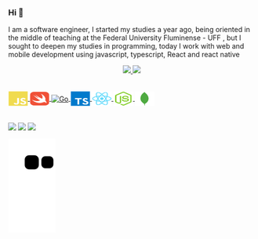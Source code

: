 ### Hi 👋
<p>
       I am a software engineer, I started my studies a year ago, being oriented in the middle of teaching at the Federal University Fluminense - UFF , but I sought to deepen my studies in programming, today I work with web and mobile development using javascript, typescript, React and react native
  </p>
<div align="center">
  <a href="https://github.com/ErickElc">
  <img height="160em" src="https://github-readme-stats.vercel.app/api?username=ErickElc&show_icons=true&theme=merko&include_all_commits=true&count_private=true"/>
  <img height="160em" src="https://github-readme-stats.vercel.app/api/top-langs/?username=ErickElc&layout=compact&langs_count=7&theme=merko"/>
</div>
<div class="Icon" ></br>
  </br>
   <img align="center" alt="Js" style="text-align: start;"height="30" width="40" src="https://raw.githubusercontent.com/devicons/devicon/master/icons/javascript/javascript-plain.svg">  
   <img align="center" alt="Swift" style="text-align: start;"height="30" width="40" src="https://raw.githubusercontent.com/devicons/devicon/master/icons/swift/swift-original.svg">  
   <img align="center" alt="Go" style="text-align: start;"height="30" width="40" src="https://raw.githubusercontent.com/jmnote/z-icons/master/svg/go.svg">  
   <img align="center" alt="Ts" style="text-align: start;"height="30" width="40" src="https://raw.githubusercontent.com/devicons/devicon/master/icons/typescript/typescript-plain.svg"> 
   <img align="center" alt="React" style="text-align: center;"justify="center" height="30" width="40" src="https://raw.githubusercontent.com/devicons/devicon/master/icons/react/react-original.svg">  
   <img align="center" alt="nodejs" style="text-align: start;"height="30" width="40" src="https://raw.githubusercontent.com/devicons/devicon/master/icons/nodejs/nodejs-plain.svg">
   <img align="center" alt="mongodb" style="text-align: start;"height="30" width="40" src="https://raw.githubusercontent.com/devicons/devicon/master/icons/mongodb/mongodb-plain.svg">   
   
</div>
<div> 
  </br>
 </br>
  <a href = "mailto:ericklucas@id.uff.br" align="center"><img src="https://img.shields.io/badge/-Gmail-%23333?style=for-the-badge&logo=gmail&logoColor=white" target="_blank"></a>
  <a href="https://www.linkedin.com/in/erick-nascimento-1926a8231/" align="center" ><img src="https://img.shields.io/badge/-LinkedIn-%230077B5?style=for-the-badge&logo=linkedin&logoColor=white" target="_blank"></a> 
  <a href="https://drive.google.com/file/d/1ZTKzBjlQtF3dmszqOpDRSQQCt2ymtaR2/view?usp=sharing" align="center"><img src="https://img.shields.io/badge/Currículo-blueviolet?style=for-the-badge"></a>
 
  ![Snake animation](https://github.com/ErickElc/ErickElc/blob/output/github-contribution-grid-snake.svg)
 
</div>

